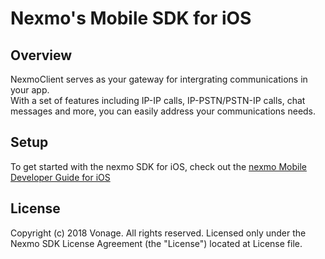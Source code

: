 # Nexmo's Mobile SDK for iOS

## Overview

NexmoClient serves as your gateway for intergrating communications in your app.  
With a set of features including IP-IP calls, IP-PSTN/PSTN-IP calls, chat messages and more, you can easily address your communications needs.  

## Setup

To get started with the nexmo SDK for iOS, check out the [nexmo Mobile Developer Guide for iOS](https://developer.nexmo.com/client-sdk/setup/add-sdk-to-your-app/ios)


## License

Copyright (c) 2018 Vonage. All rights reserved. Licensed only under the Nexmo SDK License Agreement (the "License") located at License file.


